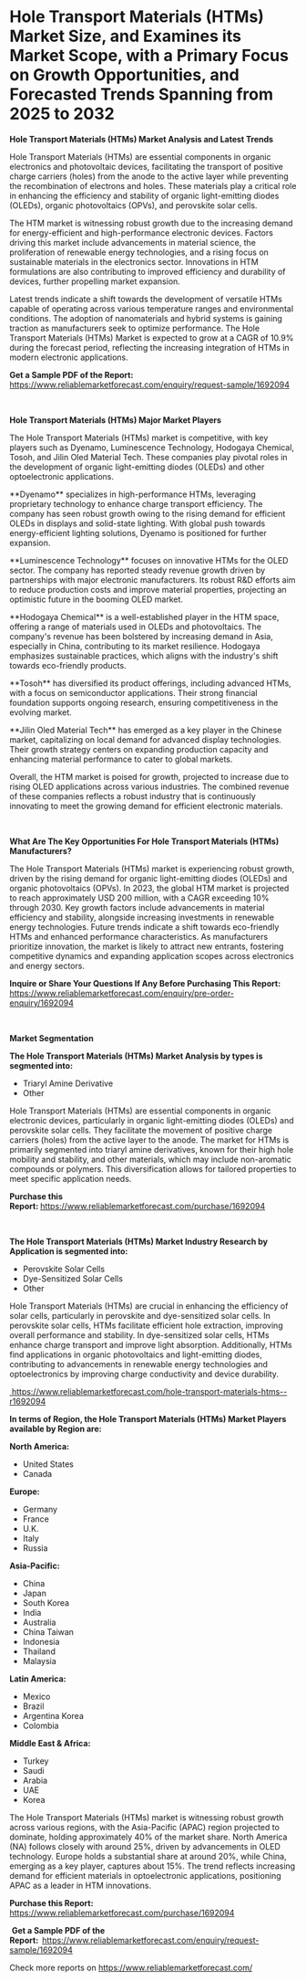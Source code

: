 <p><h1>Hole Transport Materials (HTMs) Market Size, and Examines its Market Scope, with a Primary Focus on Growth Opportunities, and Forecasted Trends Spanning from 2025 to 2032</h1></p><p><strong>Hole Transport Materials (HTMs) Market Analysis and Latest Trends</strong></p>
<p><p>Hole Transport Materials (HTMs) are essential components in organic electronics and photovoltaic devices, facilitating the transport of positive charge carriers (holes) from the anode to the active layer while preventing the recombination of electrons and holes. These materials play a critical role in enhancing the efficiency and stability of organic light-emitting diodes (OLEDs), organic photovoltaics (OPVs), and perovskite solar cells.</p><p>The HTM market is witnessing robust growth due to the increasing demand for energy-efficient and high-performance electronic devices. Factors driving this market include advancements in material science, the proliferation of renewable energy technologies, and a rising focus on sustainable materials in the electronics sector. Innovations in HTM formulations are also contributing to improved efficiency and durability of devices, further propelling market expansion.</p><p>Latest trends indicate a shift towards the development of versatile HTMs capable of operating across various temperature ranges and environmental conditions. The adoption of nanomaterials and hybrid systems is gaining traction as manufacturers seek to optimize performance. The Hole Transport Materials (HTMs) Market is expected to grow at a CAGR of 10.9% during the forecast period, reflecting the increasing integration of HTMs in modern electronic applications.</p></p>
<p><strong>Get a Sample PDF of the Report:&nbsp;</strong> <a href="https://www.reliablemarketforecast.com/enquiry/request-sample/1692094?utm_campaign=1169&utm_medium=2&utm_source=Github&utm_content=ia&utm_term=07012025&utm_id=hole-transport-materials-htms">https://www.reliablemarketforecast.com/enquiry/request-sample/1692094</a></p>
<p>&nbsp;</p>
<p><strong>Hole Transport Materials (HTMs) Major Market Players</strong></p>
<p><p>The Hole Transport Materials (HTMs) market is competitive, with key players such as Dyenamo, Luminescence Technology, Hodogaya Chemical, Tosoh, and Jilin Oled Material Tech. These companies play pivotal roles in the development of organic light-emitting diodes (OLEDs) and other optoelectronic applications.</p><p>**Dyenamo** specializes in high-performance HTMs, leveraging proprietary technology to enhance charge transport efficiency. The company has seen robust growth owing to the rising demand for efficient OLEDs in displays and solid-state lighting. With global push towards energy-efficient lighting solutions, Dyenamo is positioned for further expansion.</p><p>**Luminescence Technology** focuses on innovative HTMs for the OLED sector. The company has reported steady revenue growth driven by partnerships with major electronic manufacturers. Its robust R&D efforts aim to reduce production costs and improve material properties, projecting an optimistic future in the booming OLED market.</p><p>**Hodogaya Chemical** is a well-established player in the HTM space, offering a range of materials used in OLEDs and photovoltaics. The company's revenue has been bolstered by increasing demand in Asia, especially in China, contributing to its market resilience. Hodogaya emphasizes sustainable practices, which aligns with the industry's shift towards eco-friendly products.</p><p>**Tosoh** has diversified its product offerings, including advanced HTMs, with a focus on semiconductor applications. Their strong financial foundation supports ongoing research, ensuring competitiveness in the evolving market. </p><p>**Jilin Oled Material Tech** has emerged as a key player in the Chinese market, capitalizing on local demand for advanced display technologies. Their growth strategy centers on expanding production capacity and enhancing material performance to cater to global markets.</p><p>Overall, the HTM market is poised for growth, projected to increase due to rising OLED applications across various industries. The combined revenue of these companies reflects a robust industry that is continuously innovating to meet the growing demand for efficient electronic materials.</p></p>
<p>&nbsp;</p>
<p><strong>What Are The Key Opportunities For Hole Transport Materials (HTMs) Manufacturers?</strong></p>
<p><p>The Hole Transport Materials (HTMs) market is experiencing robust growth, driven by the rising demand for organic light-emitting diodes (OLEDs) and organic photovoltaics (OPVs). In 2023, the global HTM market is projected to reach approximately USD 200 million, with a CAGR exceeding 10% through 2030. Key growth factors include advancements in material efficiency and stability, alongside increasing investments in renewable energy technologies. Future trends indicate a shift towards eco-friendly HTMs and enhanced performance characteristics. As manufacturers prioritize innovation, the market is likely to attract new entrants, fostering competitive dynamics and expanding application scopes across electronics and energy sectors.</p></p>
<p><strong>Inquire or Share Your Questions If Any Before Purchasing This Report:</strong> <a href="https://www.reliablemarketforecast.com/enquiry/pre-order-enquiry/1692094?utm_campaign=1169&utm_medium=2&utm_source=Github&utm_content=ia&utm_term=07012025&utm_id=hole-transport-materials-htms">https://www.reliablemarketforecast.com/enquiry/pre-order-enquiry/1692094</a></p>
<p>&nbsp;</p>
<p><strong>Market Segmentation</strong></p>
<p><strong>The Hole Transport Materials (HTMs) Market Analysis by types is segmented into:</strong></p>
<p><ul><li>Triaryl Amine Derivative</li><li>Other</li></ul></p>
<p><p>Hole Transport Materials (HTMs) are essential components in organic electronic devices, particularly in organic light-emitting diodes (OLEDs) and perovskite solar cells. They facilitate the movement of positive charge carriers (holes) from the active layer to the anode. The market for HTMs is primarily segmented into triaryl amine derivatives, known for their high hole mobility and stability, and other materials, which may include non-aromatic compounds or polymers. This diversification allows for tailored properties to meet specific application needs.</p></p>
<p><strong>Purchase this Report:&nbsp;</strong><a href="https://www.reliablemarketforecast.com/purchase/1692094?utm_campaign=1169&utm_medium=2&utm_source=Github&utm_content=ia&utm_term=07012025&utm_id=hole-transport-materials-htms">https://www.reliablemarketforecast.com/purchase/1692094</a></p>
<p>&nbsp;</p>
<p><strong>The Hole Transport Materials (HTMs) Market Industry Research by Application is segmented into:</strong></p>
<p><ul><li>Perovskite Solar Cells</li><li>Dye-Sensitized Solar Cells</li><li>Other</li></ul></p>
<p><p>Hole Transport Materials (HTMs) are crucial in enhancing the efficiency of solar cells, particularly in perovskite and dye-sensitized solar cells. In perovskite solar cells, HTMs facilitate efficient hole extraction, improving overall performance and stability. In dye-sensitized solar cells, HTMs enhance charge transport and improve light absorption. Additionally, HTMs find applications in organic photovoltaics and light-emitting diodes, contributing to advancements in renewable energy technologies and optoelectronics by improving charge conductivity and device durability.</p></p>
<p><a href="https://www.reliablemarketforecast.com/hole-transport-materials-htms--r1692094?utm_campaign=1169&utm_medium=2&utm_source=Github&utm_content=ia&utm_term=07012025&utm_id=hole-transport-materials-htms">&nbsp;https://www.reliablemarketforecast.com/hole-transport-materials-htms--r1692094</a></p>
<p><strong>In terms of Region, the Hole Transport Materials (HTMs) Market Players available by Region are:</strong></p>
<p>
    <p> <strong> North America: </strong>
        <ul>
            <li>United States</li>
            <li>Canada</li>
        </ul>
        </p> 
    <p> <strong> Europe: </strong>
        <ul>
            <li>Germany</li>
            <li>France</li>
            <li>U.K.</li>
            <li>Italy</li>
            <li>Russia</li>
        </ul>
        </p> 
    <p> <strong> Asia-Pacific: </strong>
        <ul>
            <li>China</li>
            <li>Japan</li>
            <li>South Korea</li>
            <li>India</li>
            <li>Australia</li>
            <li>China Taiwan</li>
            <li>Indonesia</li>
            <li>Thailand</li>
            <li>Malaysia</li>
        </ul>
        </p> 
    <p> <strong> Latin America: </strong>
        <ul>
            <li>Mexico</li>
            <li>Brazil</li>
            <li>Argentina Korea</li>
            <li>Colombia</li>
        </ul>
        </p> 
    <p> <strong> Middle East & Africa: </strong>
        <ul>
            <li>Turkey</li>
            <li>Saudi</li>
            <li>Arabia</li>
            <li>UAE</li>
            <li>Korea</li>
        </ul>
    </p>
    </p>
<p><p>The Hole Transport Materials (HTMs) market is witnessing robust growth across various regions, with the Asia-Pacific (APAC) region projected to dominate, holding approximately 40% of the market share. North America (NA) follows closely with around 25%, driven by advancements in OLED technology. Europe holds a substantial share at around 20%, while China, emerging as a key player, captures about 15%. The trend reflects increasing demand for efficient materials in optoelectronic applications, positioning APAC as a leader in HTM innovations.</p></p>
<p><strong>Purchase this Report: </strong><a href="https://www.reliablemarketforecast.com/purchase/1692094?utm_campaign=1169&utm_medium=2&utm_source=Github&utm_content=ia&utm_term=07012025&utm_id=hole-transport-materials-htms">https://www.reliablemarketforecast.com/purchase/1692094</a></p>
<p>&nbsp;<strong>Get a Sample PDF of the Report:&nbsp;&nbsp;</strong><a href="https://www.reliablemarketforecast.com/enquiry/request-sample/1692094?utm_campaign=1169&utm_medium=2&utm_source=Github&utm_content=ia&utm_term=07012025&utm_id=hole-transport-materials-htms">https://www.reliablemarketforecast.com/enquiry/request-sample/1692094</a></p>
<p><strong></strong></p>
<p>Check more reports on <a href="https://www.reliablemarketforecast.com/?utm_campaign=1169&utm_medium=2&utm_source=Github&utm_content=ia&utm_term=07012025&utm_id=hole-transport-materials-htms">https://www.reliablemarketforecast.com/</a></p>